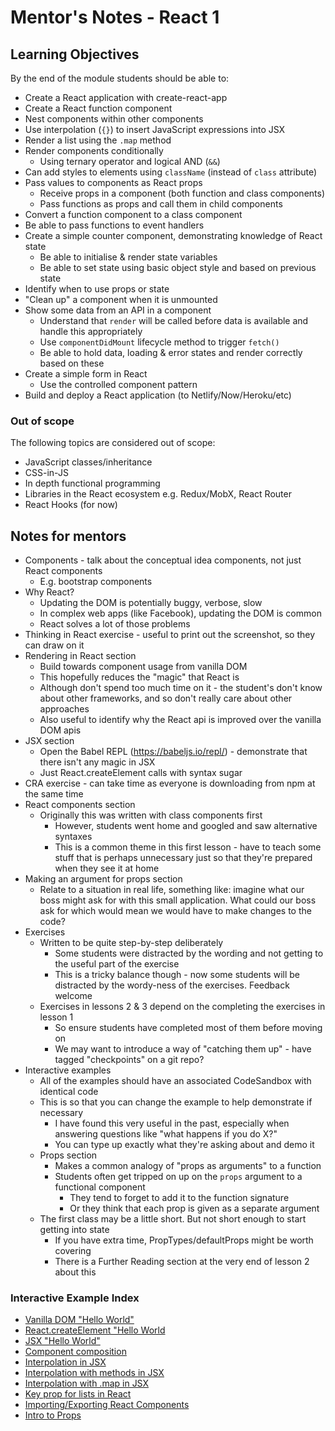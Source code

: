 # Mentor's Notes - React 1

## Learning Objectives

By the end of the module students should be able to:

- Create a React application with create-react-app
- Create a React function component
- Nest components within other components
- Use interpolation (`{}`) to insert JavaScript expressions into JSX
- Render a list using the `.map` method
- Render components conditionally
  - Using ternary operator and logical AND (`&&`)
- Can add styles to elements using `className` (instead of `class` attribute)
- Pass values to components as React props
  - Receive props in a component (both function and class components)
  - Pass functions as props and call them in child components
- Convert a function component to a class component
- Be able to pass functions to event handlers
- Create a simple counter component, demonstrating knowledge of React state
  - Be able to initialise & render state variables
  - Be able to set state using basic object style and based on previous state
- Identify when to use props or state
- "Clean up" a component when it is unmounted
- Show some data from an API in a component
  - Understand that `render` will be called before data is available and handle this appropriately
  - Use `componentDidMount` lifecycle method to trigger `fetch()`
  - Be able to hold data, loading & error states and render correctly based on these
- Create a simple form in React
  - Use the controlled component pattern
- Build and deploy a React application (to Netlify/Now/Heroku/etc)

### Out of scope

The following topics are considered out of scope:

- JavaScript classes/inheritance
- CSS-in-JS
- In depth functional programming
- Libraries in the React ecosystem e.g. Redux/MobX, React Router
- React Hooks (for now)

## Notes for mentors

- Components - talk about the conceptual idea components, not just React components
  - E.g. bootstrap components
- Why React?
  - Updating the DOM is potentially buggy, verbose, slow
  - In complex web apps (like Facebook), updating the DOM is common
  - React solves a lot of those problems
- Thinking in React exercise - useful to print out the screenshot, so they can draw on it
- Rendering in React section
  - Build towards component usage from vanilla DOM
  - This hopefully reduces the "magic" that React is
  - Although don't spend too much time on it - the student's don't know about other frameworks, and so don't really care about other approaches
  - Also useful to identify why the React api is improved over the vanilla DOM apis
- JSX section
  - Open the Babel REPL (https://babeljs.io/repl/) - demonstrate that there isn't any magic in JSX
  - Just React.createElement calls with syntax sugar
- CRA exercise - can take time as everyone is downloading from npm at the same time
- React components section
  - Originally this was written with class components first
    - However, students went home and googled and saw alternative syntaxes
    - This is a common theme in this first lesson - have to teach some stuff that is perhaps unnecessary just so that they're prepared when they see it at home
- Making an argument for props section
	- Relate to a situation in real life, something like: imagine what our boss might ask for with this small application. What could our boss ask for which would mean we would have to make changes to the code? 
- Exercises
  - Written to be quite step-by-step deliberately
    - Some students were distracted by the wording and not getting to the useful part of the exercise
    - This is a tricky balance though - now some students will be distracted by the wordy-ness of the exercises. Feedback welcome
  - Exercises in lessons 2 & 3 depend on the completing the exercises in lesson 1
    - So ensure students have completed most of them before moving on
    - We may want to introduce a way of "catching them up" - have tagged "checkpoints" on a git repo?
- Interactive examples
  - All of the examples should have an associated CodeSandbox with identical code
  - This is so that you can change the example to help demonstrate if necessary
    - I have found this very useful in the past, especially when answering questions like "what happens if you do X?"
    - You can type up exactly what they're asking about and demo it
  - Props section
    - Makes a common analogy of "props as arguments" to a function
    - Students often get tripped on up on the `props` argument to a functional component
      - They tend to forget to add it to the function signature
      - Or they think that each prop is given as a separate argument
  - The first class may be a little short. But not short enough to start getting into state
    - If you have extra time, PropTypes/defaultProps might be worth covering
    - There is a Further Reading section at the very end of lesson 2 about this

### Interactive Example Index

- [Vanilla DOM "Hello World"](http://jsbin.com/motorexehu/edit?html,output)
- [React.createElement "Hello World](http://jsbin.com/recegadexu/edit?html,output)
- [JSX "Hello World"](http://jsbin.com/gekahexige/edit?html,output)
- [Component composition](https://codesandbox.io/s/0x4wonqn00)
- [Interpolation in JSX](https://codesandbox.io/s/l910pqnjql)
- [Interpolation with methods in JSX](https://codesandbox.io/s/nw29kzx744)
- [Interpolation with .map in JSX](https://codesandbox.io/s/7mw0mw3qx0)
- [Key prop for lists in React](https://codesandbox.io/s/pwp8ox4kn0)
- [Importing/Exporting React Components](https://codesandbox.io/s/1z6xozl81l)
- [Intro to Props](https://codesandbox.io/s/vmjy0o91m7)
